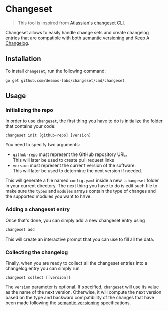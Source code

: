 # Changeset
> This tool is inspired from [Atlassian's changeset CLI](https://github.com/atlassian/changesets).
 
Changeset allows to easily handle change sets and create changelog entries that are compatible with both [semantic versioning](https://semver.org/) and [Keep A Changelog](https://keepachangelog.com/en/1.0.0/).

## Installation
To install `changeset`, run the following command:

```
go get github.com/desmos-labs/changeset/cmd/changeset
```

## Usage
### Initializing the repo
In order to use `changeset`, the first thing you have to do is initialize the folder that contains your code: 

```
changeset init [github-repo] [version]
```

You need to specify two arguments:
- `github-repo` must represent the GitHub repository URL.  
   This will later be used to create pull request links
- `version` must represent the current version of the software.  
   This will later be used to determine the next version if needed.
  
This will generate a file named `config.yaml` inside a new `.changeset` folder in your current directory. The next thing you have to do is edit such file to make sure the `types` and `modules` arrays contain the type of changes and the supported modules you want to have.  
  
### Adding a changeset entry
Once that's done, you can simply add a new changeset entry using 

```
changeset add
```

This will create an interactive prompt that you can use to fill all the data.

### Collecting the changelog
Finally, when you are ready to collect all the changeset entries into a changelog entry you can simply run 

```
changeset collect [[version]]
```

The `version` parameter is optional. If specified, `changeset` will use its value as the name of the next version. Otherwise, it will compute the next version based on the type and backward compatibility of the changes that have been made following the [semantic versioning](https://semver.org/) specifications.   
